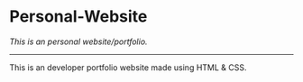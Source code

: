 # Personal-Website
<i>This is an personal website/portfolio.</i>
<hr>
This is an developer portfolio website made using HTML & CSS.

